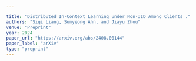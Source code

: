 ```yaml
---

title: "Distributed In-Context Learning under Non-IID Among Clients ."
authors: "Siqi Liang, Sumyeong Ahn, and Jiayu Zhou"
venue: "Preprint"
year: 2024
paper_url: "https://arxiv.org/abs/2408.00144"
paper_label: "arXiv"
type: "preprint"
---
```

